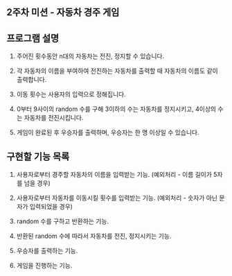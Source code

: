 ## 2주차 미션 - 자동차 경주 게임

## 프로그램 설명
1. 주어진 횟수동안 n대의 자동차는 전진, 정지할 수 있습니다.

2. 각 자동차의 이름을 부여하여 전진하는 자동차를 출력할 때 자동차의 이름도 같이 출력합니다.

3. 이동 횟수는 사용자의 입력으로 정해집니다.

4. 0부터 9사이의 random 수를 구해 3이하의 수는 자동차를 정지시키고, 4이상의 수는 자동차를 전진시킵니다.

5. 게임이 완료된 후 우승자를 출력하며, 우승자는 한 명 이상일 수 있습니다.

## 구현할 기능 목록
1. 사용자로부터 경주할 자동차의 이름을 입력받는 기능. 
   (예외처리 - 이름 길이가 5자를 넘을 경우) 

2. 사용자로부터 자동차를 이동시킬 횟수를 입력받는 기능. 
    (예외처리 - 숫자가 아닌 문자가 입력되었을 경우)

3. random 수를 구하고 반환하는 기능.

4. 반환된 random 수에 따라서 자동차를 전진, 정지시키는 기능.

5. 우승자를 출력하는 기능.

6. 게임을 진행하는 기능.